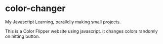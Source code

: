 # color-changer

My Javascript Learning, parallelly making small projects.

This is a Color Flipper website using javascript.
it changes colors randomly on hitting button.
